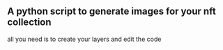 A python script to generate images for your nft collection 
--
all you need is to create your layers and edit the code 
